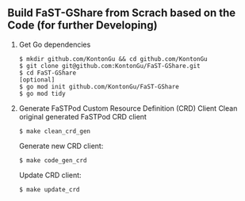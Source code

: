 ## Build FaST-GShare from Scrach based on the Code (for further Developing)

1. Get Go dependencies
    ```
    $ mkdir github.com/KontonGu && cd github.com/KontonGu
    $ git clone git@github.com:KontonGu/FaST-GShare.git
    $ cd FaST-GShare
    [optional]
    $ go mod init github.com/KontonGu/FaST-GShare
    $ go mod tidy
    ```
2. Generate FaSTPod Custom Resource Definition (CRD) Client
    Clean original generated FaSTPod CRD client
    ```
    $ make clean_crd_gen
    ```
    Generate new CRD client:
    ```
    $ make code_gen_crd
    ```
    Update CRD client:
    ```
    $ make update_crd
    ```